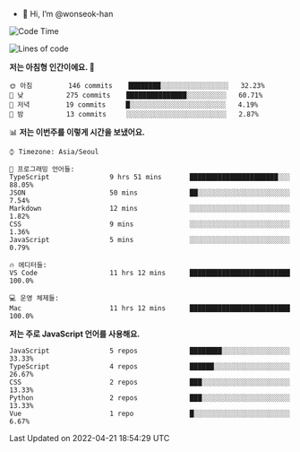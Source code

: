 - 👋 Hi, I’m @wonseok-han

<!---
wonseok-han/wonseok-han is a ✨ special ✨ repository because its `README.md` (this file) appears on your GitHub profile.
You can click the Preview link to take a look at your changes.
--->

<!--START_SECTION:waka-->
![Code Time](http://img.shields.io/badge/Code%20Time-368%20hrs%2036%20mins-blue)

![Lines of code](https://img.shields.io/badge/%EC%A0%80%EB%8A%94%20%EC%97%AC%ED%83%9C%EA%B9%8C%EC%A7%80%20-226%20Thousand%20%EC%A4%84%EC%9D%98%20%EC%BD%94%EB%93%9C%EB%A5%BC%20%EC%9E%91%EC%84%B1%ED%96%88%EC%96%B4%EC%9A%94.-blue)

**저는 아침형 인간이에요. 🐤** 

```text
🌞 아침         146 commits    ████████░░░░░░░░░░░░░░░░░   32.23% 
🌆 낮　         275 commits    ███████████████░░░░░░░░░░   60.71% 
🌃 저녁         19 commits     █░░░░░░░░░░░░░░░░░░░░░░░░   4.19% 
🌙 밤　         13 commits     ░░░░░░░░░░░░░░░░░░░░░░░░░   2.87%

```


📊 **저는 이번주를 이렇게 시간을 보냈어요.** 

```text
⌚︎ Timezone: Asia/Seoul

💬 프로그래밍 언어들: 
TypeScript               9 hrs 51 mins       ██████████████████████░░░   88.05% 
JSON                     50 mins             ██░░░░░░░░░░░░░░░░░░░░░░░   7.54% 
Markdown                 12 mins             ░░░░░░░░░░░░░░░░░░░░░░░░░   1.82% 
CSS                      9 mins              ░░░░░░░░░░░░░░░░░░░░░░░░░   1.36% 
JavaScript               5 mins              ░░░░░░░░░░░░░░░░░░░░░░░░░   0.79%

🔥 에디터들: 
VS Code                  11 hrs 12 mins      █████████████████████████   100.0%

💻 운영 체제들: 
Mac                      11 hrs 12 mins      █████████████████████████   100.0%

```

**저는 주로 JavaScript 언어를 사용해요.** 

```text
JavaScript               5 repos             ████████░░░░░░░░░░░░░░░░░   33.33% 
TypeScript               4 repos             ██████░░░░░░░░░░░░░░░░░░░   26.67% 
CSS                      2 repos             ███░░░░░░░░░░░░░░░░░░░░░░   13.33% 
Python                   2 repos             ███░░░░░░░░░░░░░░░░░░░░░░   13.33% 
Vue                      1 repo              █░░░░░░░░░░░░░░░░░░░░░░░░   6.67%

```



 Last Updated on 2022-04-21 18:54:29 UTC
<!--END_SECTION:waka-->
